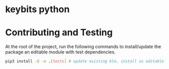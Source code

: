 # keybits python


# Contributing and Testing
At the root of the project, run the following commands to install/update the
package an editable module with test dependencies.

```sh
pip3 install -U -e .[tests] # update existing kle, install as editable module with tests dependencies
```
